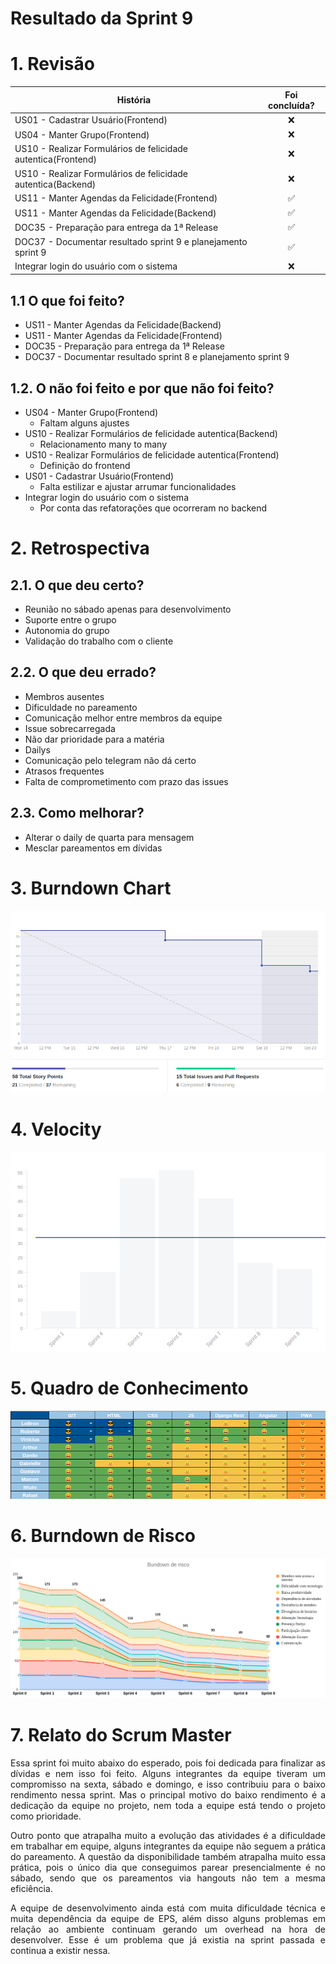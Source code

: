 # Resultado da Sprint 9

 # 1. Revisão

| História | Foi concluída? |
| -------- | :----: |
| US01 - Cadastrar Usuário(Frontend) | :x: |
| US04 - Manter Grupo(Frontend) | :x: |
| US10 - Realizar Formulários de felicidade autentica(Frontend) | :x: |
| US10 - Realizar Formulários de felicidade autentica(Backend) | :x: |
| US11 - Manter Agendas da Felicidade(Frontend) | :white_check_mark: |
| US11 - Manter Agendas da Felicidade(Backend) | :white_check_mark: |
| DOC35 - Preparação para entrega da 1ª Release | :white_check_mark: |
| DOC37 - Documentar resultado sprint 9 e planejamento sprint 9 | :white_check_mark: |
| Integrar login do usuário com o sistema | :x: |


## 1.1 O que foi feito?
* US11 - Manter Agendas da Felicidade(Backend)
* US11 - Manter Agendas da Felicidade(Frontend)
* DOC35 - Preparação para entrega da 1ª Release
* DOC37 - Documentar resultado sprint 8 e planejamento sprint 9

## 1.2. O não foi feito e por que não foi feito?

* US04 - Manter Grupo(Frontend)
    * Faltam alguns ajustes
* US10 - Realizar Formulários de felicidade autentica(Backend)
    * Relacionamento many to many
* US10 - Realizar Formulários de felicidade autentica(Frontend)
    * Definição do frontend
* US01 - Cadastrar Usuário(Frontend)
    * Falta estilizar e ajustar arrumar funcionalidades
* Integrar login do usuário com o sistema
    * Por conta das refatorações que ocorreram no backend

# 2. Retrospectiva

## 2.1. O que deu certo?  

* Reunião no sábado apenas para desenvolvimento
* Suporte entre o grupo
* Autonomia do grupo
* Validação do trabalho com o cliente

## 2.2. O que deu errado? 

* Membros ausentes
* Dificuldade no pareamento
* Comunicação melhor entre membros da equipe
* Issue sobrecarregada
* Não dar prioridade para a matéria
* Dailys
* Comunicação pelo telegram não dá certo
* Atrasos frequentes
* Falta de comprometimento com prazo das issues

## 2.3. Como melhorar?

* Alterar o daily de quarta para mensagem
* Mesclar pareamentos em dívidas

# 3. Burndown Chart
![Sprint 9 - Burndown](../../assets/img/burndown/burndown9.png)

# 4. Velocity
![Sprint 9 - Velocity](../../assets/img/velocity/velocity9.png)

# 5. Quadro de Conhecimento
![Sprint 9 - Quadro de conhecimento](../../assets/img/quadro_conhecimento/quadro_conhecimento9.png)

# 6. Burndown de Risco
![Sprint 9 - Burndown de Risco](../../assets/img/burndown_risco/burndown_risco9.png)

# 7. Relato do Scrum Master
<p align = "justify">
    <p align = "justify">
        Essa sprint foi muito abaixo do esperado, pois foi dedicada para finalizar as dívidas e nem isso foi feito. Alguns integrantes da equipe tiveram um compromisso na sexta, sábado e domingo, e isso contribuiu para o baixo rendimento nessa sprint. Mas o principal motivo do baixo rendimento é a dedicação da equipe no projeto, nem toda a equipe está tendo o projeto como prioridade.
    </p>
    <p align = "justify">
        Outro ponto que atrapalha muito a evolução das atividades é a dificuldade em trabalhar em equipe, alguns integrantes da equipe não seguem a prática do pareamento. A questão da disponibilidade também atrapalha muito essa prática, pois o único dia que conseguimos parear presencialmente é no sábado, sendo que os pareamentos via hangouts não tem a mesma eficiência. 
    </p>
    <p align = "justify">
        A equipe de desenvolvimento ainda está com muita dificuldade técnica e muita dependência da equipe de EPS, além disso alguns problemas em relação ao ambiente continuam gerando um overhead na hora de desenvolver. Esse é um problema que já existia na sprint passada e continua a existir nessa.
    </p>

</p>




